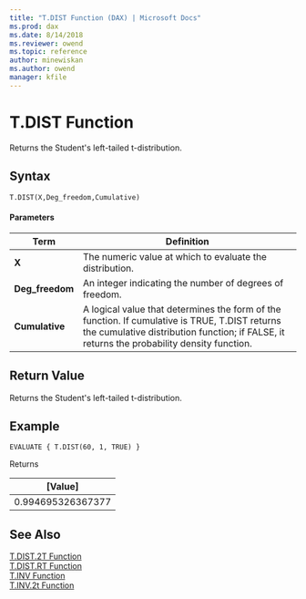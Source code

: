 ```yaml
---
title: "T.DIST Function (DAX) | Microsoft Docs"
ms.prod: dax
ms.date: 8/14/2018
ms.reviewer: owend
ms.topic: reference
author: minewiskan
ms.author: owend
manager: kfile
---
```

# T.DIST Function
Returns the Student's left-tailed t-distribution.
 
  
## Syntax  
  
```  
T.DIST(X,Deg_freedom,Cumulative)
```  
  
#### Parameters  
  
|Term|Definition|  
|--------|--------------|  
|**X**|The numeric value at which to evaluate the distribution.|  
|**Deg_freedom** |An integer indicating the number of degrees of freedom.|
|**Cumulative**|A logical value that determines the form of the function. If cumulative is TRUE, T.DIST returns the cumulative distribution function; if FALSE, it returns the probability density function.|
  
## Return Value  
Returns the Student's left-tailed t-distribution. 
  
## Example  
  
```  
EVALUATE { T.DIST(60, 1, TRUE) } 
```  
Returns

|[Value]  |
|---------|
|0.994695326367377     |


## See Also  

[T.DIST.2T Function](t-dist-2t-dax.md)   
[T.DIST.RT Function](t-dist-rt-dax.md)   
[T.INV Function](t-inv-dax.md)   
[T.INV.2t Function](t-inv-2t-dax.md)   
  
